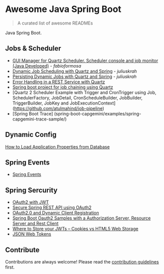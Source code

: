 
# Awesome Java Spring Boot 
> A curated list of awesome READMEs

Java Spring Boot.



## Jobs & Scheduler

- [GUI Manager for Quartz Scheduler. Scheduler console and job monitor (Java Developed)](https://github.com/fabioformosa/quartz-manager) - *fabioformosa*
- [Dynamic Job Scheduling with Quartz and Spring](http://juliuskrah.com/tutorial/2017/09/26/dynamic-job-scheduling-with-quartz-and-spring/) - *juliuskrah*
- [Persisting Dynamic Jobs with Quartz and Spring](http://juliuskrah.com/tutorial/2017/10/06/persisting-dynamic-jobs-with-quartz-and-spring/) - *juliuskrah*
- [Error Handling in a REST Service with Quartz](http://juliuskrah.com/tutorial/2017/10/11/error-handling-in-a-rest-service-with-quartz/) 
- [Spring boot project for job chaining using Quartz](https://github.com/atulmahind/job-pipeline)
- [Quartz 2 Scheduler Example with Trigger and CronTrigger using Job, SchedulerFactory, JobDetail, CronScheduleBuilder, JobBuilder, TriggerBuilder, JobKey and JobExecutionContext] (https://github.com/atulmahind/job-pipeline)
- [Spring Boot Trace] (spring-boot-capgemini/examples/spring-capgemini-trace-sample/)

## Dynamic Config

[How to Load Application Properties from Database](https://www.google.com.vn/url?sa=t&rct=j&q=&esrc=s&source=web&cd=1&cad=rja&uact=8&ved=0ahUKEwiTs4bH_JXZAhUDFZQKHWAIDskQFggpMAA&url=http%3A%2F%2Fwww.opencodez.com%2Fjava%2Fhow-to-load-application-properties-from-database.htm&usg=AOvVaw1twp2DYaoWLHegO2d0AGye)



## Spring Events

- [Spring Events](http://www.baeldung.com/spring-events)

## Spring Sercurity

- [OAuth2 with JWT](https://github.com/dynamind/spring-boot-security-oauth2-minimal)
- [Secure Spring REST API using OAuth2](http://websystique.com/spring-security/secure-spring-rest-api-using-oauth2/)
- [OAuth2.0 and Dynamic Client Registration](http://www.baeldung.com/spring-security-oauth-dynamic-client-registration)
- [Spring Boot Oauth2 Samples with a Authorization Server, Resource Server and Rest Client](https://github.com/codependent/spring-boot-oauth2)
- [Where to Store your JWTs – Cookies vs HTML5 Web Storage](https://stormpath.com/blog/where-to-store-your-jwts-cookies-vs-html5-web-storage)
- [JSON Web Tokens](https://github.com/dwyl/learn-json-web-tokens)
## Contribute

Contributions are always welcome!
Please read the [contribution guidelines](contributing.md) first.
